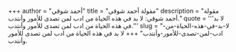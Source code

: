 +++
author = "أحمد شوقي"
title = "مقولة أحمد شوقي"
description = "مقولة أحمد شوقي: لا بد في هذه الحياة من ادب لمن تصدى للأمور وأنتدب."
quote = '''لا بد في هذه الحياة من ادب لمن تصدى للأمور وأنتدب.''' 
slug = "لا-بد-في-هذه-الحياة-من-ادب-لمن-تصدى-للأمور-وأنتدب"
+++
لا بد في هذه الحياة من ادب لمن تصدى للأمور وأنتدب.

